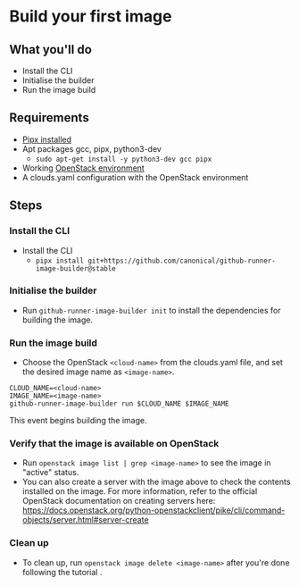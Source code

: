 # Build your first image

## What you'll do

- Install the CLI
- Initialise the builder
- Run the image build

## Requirements

- [Pipx installed](https://pipx.pypa.io/stable/installation/)
- Apt packages gcc, pipx, python3-dev
  - `sudo apt-get install -y python3-dev gcc pipx`
- Working [OpenStack environment](https://microstack.run/docs/single-node)
- A clouds.yaml configuration with the OpenStack environment

## Steps

### Install the CLI

- Install the CLI
  - `pipx install git+https://github.com/canonical/github-runner-image-builder@stable`

### Initialise the builder

- Run `github-runner-image-builder init` to install the dependencies for building the image.

### Run the image build

- Choose the OpenStack `<cloud-name>` from the clouds.yaml file, and set the desired image name as `<image-name>`.
```
CLOUD_NAME=<cloud-name>
IMAGE_NAME=<image-name>
github-runner-image-builder run $CLOUD_NAME $IMAGE_NAME
```

This event begins building the image.

### Verify that the image is available on OpenStack

- Run `openstack image list | grep <image-name>` to see the image in "active" status.
- You can also create a server with the image above to check the contents installed on the image.
For more information, refer to the official OpenStack documentation on creating servers here:
https://docs.openstack.org/python-openstackclient/pike/cli/command-objects/server.html#server-create

### Clean up

- To clean up, run `openstack image delete <image-name>` after you're done following the tutorial .
